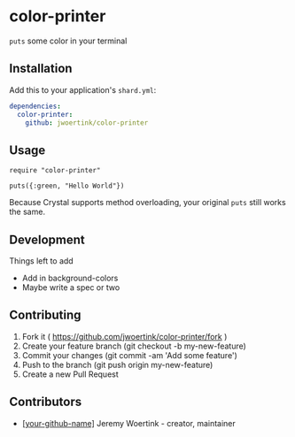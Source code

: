 # color-printer

`puts` some color in your terminal

## Installation


Add this to your application's `shard.yml`:

```yaml
dependencies:
  color-printer:
    github: jwoertink/color-printer
```


## Usage


```crystal
require "color-printer"

puts({:green, "Hello World"})
```

Because Crystal supports method overloading, your original `puts` still works the same.


## Development

Things left to add
* Add in background-colors
* Maybe write a spec or two


## Contributing

1. Fork it ( https://github.com/jwoertink/color-printer/fork )
2. Create your feature branch (git checkout -b my-new-feature)
3. Commit your changes (git commit -am 'Add some feature')
4. Push to the branch (git push origin my-new-feature)
5. Create a new Pull Request

## Contributors

- [[your-github-name]](https://github.com/[your-github-name]) Jeremy Woertink - creator, maintainer

